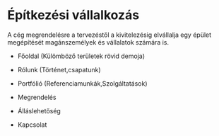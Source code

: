 # Építkezési vállalkozás
A cég megrendelésre a tervezéstől a kivitelezésig elvállalja egy épület megépítését magánszemélyek és vállalatok számára is.

- Főoldal (Külömböző területek rövid demoja)
- Rólunk (Történet,csapatunk)

- Portfólió (Referenciamunkák,Szolgáltatások)

- Megrendelés

- Álláslehetőség

- Kapcsolat